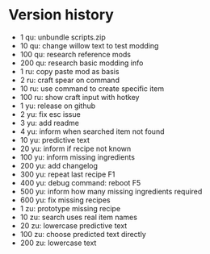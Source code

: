 # Version history

- 1 qu: unbundle scripts.zip
- 10 qu: change willow text to test modding
- 100 qu: research reference mods
- 200 qu: research basic modding info
- 1 ru: copy paste mod as basis
- 2 ru: craft spear on command
- 10 ru: use command to create specific item
- 100 ru: show craft input with hotkey
- 1 yu: release on github
- 2 yu: fix esc issue
- 3 yu: add readme
- 4 yu: inform when searched item not found
- 10 yu: predictive text
- 20 yu: inform if recipe not known
- 100 yu: inform missing ingredients
- 200 yu: add changelog
- 300 yu: repeat last recipe F1
- 400 yu: debug command: reboot F5
- 500 yu: inform how many missing ingredients required
- 600 yu: fix missing recipes
- 1 zu: prototype missing recipe
- 10 zu: search uses real item names
- 20 zu: lowercase predictive text
- 100 zu: choose predicted text directly
- 200 zu: lowercase text